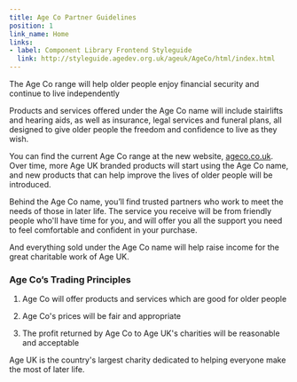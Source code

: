 ```yaml
---
title: Age Co Partner Guidelines
position: 1
link_name: Home
links:
- label: Component Library Frontend Styleguide
  link: http://styleguide.agedev.org.uk/ageuk/AgeCo/html/index.html
---
```


The Age Co range will help older people enjoy financial security and continue to live independently

Products and services offered under the Age Co name will include stairlifts and hearing aids, as well as insurance, legal services and funeral plans, all designed to give older people the freedom and confidence to live as they wish.

You can find the current Age Co range at the new website, [ageco.co.uk](https://protect-eu.mimecast.com/s/REgeBcelDk4fr). Over time, more Age UK branded products will start using the Age Co name, and new products that can help improve the lives of older people will be introduced.

Behind the Age Co name, you’ll find trusted partners who work to meet the needs of those in later life. The service you receive will be from friendly people who'll have time for you, and will offer you all the support you need to feel comfortable and confident in your purchase.

And everything sold under the Age Co name will help raise income for the great charitable work of Age UK.

### Age Co’s Trading Principles

1. Age Co will offer products and services which are good for older people

2. Age Co's prices will be fair and appropriate

3. The profit returned by Age Co to Age UK's charities will be reasonable and acceptable

Age UK is the country's largest charity dedicated to helping everyone make the most of later life.